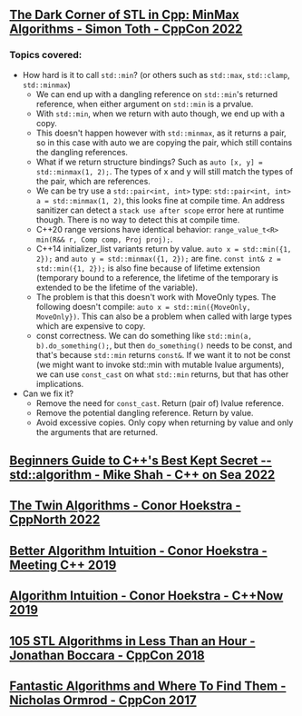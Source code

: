 ## [The Dark Corner of STL in Cpp: MinMax Algorithms - Simon Toth - CppCon 2022](https://www.youtube.com/watch?v=jBeTvNgW25M&list=LL6MKUgGZ9Q8c2Ff7GnoRoqA)
### Topics covered:
* How hard is it to call `std::min`? (or others such as `std::max`, `std::clamp`, `std::minmax`)
  * We can end up with a dangling reference on `std::min`'s returned reference, when either argument on `std::min` is a prvalue.
  * With `std::min`, when we return with auto though, we end up with a copy. 
  * This doesn't happen however with `std::minmax`, as it returns a pair, so in this case with auto we are copying the pair, which still contains the dangling references.
  * What if we return structure bindings? Such as `auto [x, y] = std::minmax(1, 2);`. The types of x and y will still match the types of the pair, which are references.
  * We can be try use a `std::pair<int, int>` type: `std::pair<int, int> a = std::minmax(1, 2)`, this looks fine at compile time. An address sanitizer can detect a `stack use after scope` error here at runtime though. There is no way to detect this at compile time.
  * C++20 range versions have identical behavior: `range_value_t<R> min(R&& r, Comp comp, Proj proj);`.
  * C++14 initializer_list variants return by value. `auto x = std::min({1, 2});` and `auto y = std::minmax({1, 2});` are fine. `const int& z = std::min({1, 2});` is also fine because of lifetime extension (temporary bound to a reference, the lifetime of the temporary is extended to be the lifetime of the variable).
  * The problem is that this doesn't work with MoveOnly types. The following doesn't compile: `auto x = std::min({MoveOnly, MoveOnly})`. This can also be a problem when called with large types which are expensive to copy.
  * const correctness. We can do something like `std::min(a, b).do_something();`, but then `do_something()` needs to be const, and that's because `std::min` returns `const&`. If we want it to not be const (we might want to invoke std::min with mutable lvalue arguments), we can use `const_cast` on what `std::min` returns, but that has other implications.
* Can we fix it?
  * Remove the need for `const_cast`. Return (pair of) lvalue reference.
  * Remove the potential dangling reference. Return by value.
  * Avoid excessive copies. Only copy when returning by value and only the arguments that are returned.

## [Beginners Guide to C++'s Best Kept Secret -- std::algorithm - Mike Shah - C++ on Sea 2022](https://www.youtube.com/watch?v=muOR1d8ULQo&list=LL6MKUgGZ9Q8c2Ff7GnoRoqA)

## [The Twin Algorithms - Conor Hoekstra - CppNorth 2022](https://www.youtube.com/watch?v=w37XnvIf6qE&list=LL6MKUgGZ9Q8c2Ff7GnoRoqA)

## [Better Algorithm Intuition - Conor Hoekstra - Meeting C++ 2019](https://www.youtube.com/watch?v=TSZzvo4htTQ&list=LL6MKUgGZ9Q8c2Ff7GnoRoqA)

## [Algorithm Intuition - Conor Hoekstra - C++Now 2019](https://www.youtube.com/watch?v=48gV1SNm3WA&list=LL6MKUgGZ9Q8c2Ff7GnoRoqA)

## [105 STL Algorithms in Less Than an Hour - Jonathan Boccara - CppCon 2018](https://www.youtube.com/watch?v=2olsGf6JIkU&list=LL6MKUgGZ9Q8c2Ff7GnoRoqA)

## [Fantastic Algorithms and Where To Find Them - Nicholas Ormrod - CppCon 2017](https://www.youtube.com/watch?v=YA-nB2wjVcI&list=LL6MKUgGZ9Q8c2Ff7GnoRoqA)



